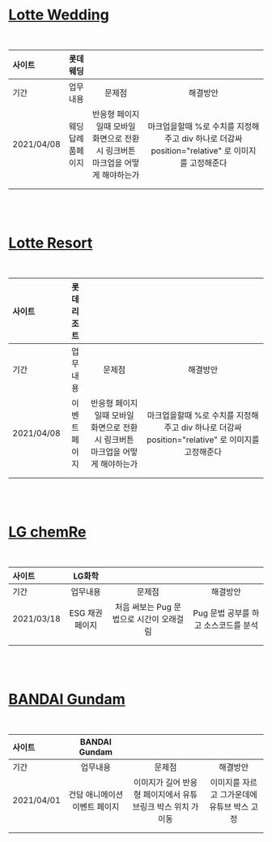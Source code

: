# [Lotte Wedding](https://wedding.lotteshopping.com/)

<br>
  
| 사이트           |  롯데웨딩            |                                                                               ||
| :------------   | :-----------:       | :-------------------:         |        :-------------:                            |
| 기간            |   업무내용           |           문제점               |           해결방안                             |
| 2021/04/08      | 웨딩 답례품페이지    |  반응형 페이지일때 모바일 화면으로 전환시  링크버튼 마크업을 어떻게 해야하는가     |    마크업을할때 %로 수치를 지정해주고 div 하나로 더감싸  position="relative" 로 이미지를 고정해준다|
|                 |                     |                                |                                                |
|                 |                     |                                |                                               |

<br>
<br>


# [Lotte Resort](https://www.lotteresort.com/main/ko/index)

<br>
  
| 사이트           |  롯데리조트            |                                                                               ||
| :------------   | :-----------:       | :-------------------:         |        :-------------:                            |
| 기간            |   업무내용           |           문제점               |           해결방안                             |
| 2021/04/08      | 이벤트 페이지        |  반응형 페이지일때 모바일 화면으로 전환시  링크버튼 마크업을 어떻게 해야하는가     |    마크업을할때 %로 수치를 지정해주고 div 하나로 더감싸  position="relative" 로 이미지를 고정해준다|
|                 |                     |                                |                                                |
|                 |                     |                                |                                               |


<br>
<br>

# [LG chemRe  ](https://www.lotteresort.com/main/ko/index)

<br>
  
| 사이트           |  LG화학            |                                                                               ||
| :------------   | :-----------:       | :-------------------:         |        :-------------:                            |
| 기간            |   업무내용           |           문제점               |           해결방안                             |
| 2021/03/18      | ESG 채권 페이지      |   처음 써보는 Pug 문법으로 시간이 오래걸림    |   Pug 문법 공부를 하고 소스코드를 분석 |
|                 |                     |                                |                                                |
|                 |                     |                                |                                               |



<br>
<br>

# [BANDAI Gundam ](https://kr.gundam.info/main.gun)

<br>
  
| 사이트           |  BANDAI Gundam            |                                                                               ||
| :------------   | :-----------:       | :-------------------:         |        :-------------:                            |
| 기간            |   업무내용           |           문제점               |           해결방안                             |
| 2021/04/01      | 건담 애니메이션 이벤트 페이지      |   이미지가 길어 반응형 페이지에서 유튜브링크 박스 위치 가이동   |  이미지를 자르고 그가운데에 유튜브 박스 고정 |
|                 |                     |                                |                                                |
|                 |                     |                                |                                               |



<br>
<br>







